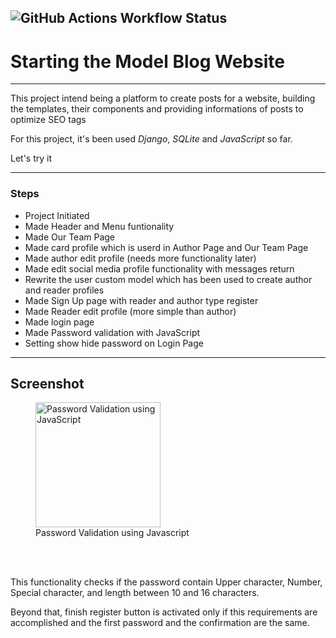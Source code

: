 ![GitHub Actions Workflow Status](https://img.shields.io/github/actions/workflow/status/ju-c-lopes/model-blog-platform/test.yml?branch=platform&event=push&style=flat&label=Actions-Push-Tests)
---

# Starting the Model Blog Website
<hr>

<p>This project intend being a platform to create posts for a website, building the templates, their components and providing informations of posts to optimize SEO tags</p>

<p>For this project, it's been used <em>Django</em>, <em>SQLite</em> and <em>JavaScript</em> so far.</p>

<p>Let's try it</p>

<hr>

### Steps

* Project Initiated
* Made Header and Menu funtionality
* Made Our Team Page
* Made card profile which is userd in Author Page and Our Team Page
* Made author edit profile (needs more functionality later)
* Made edit social media profile functionality with messages return
* Rewrite the user custom model which has been used to create author and reader profiles
* Made Sign Up page with reader and author type register
* Made Reader edit profile (more simple than author)
* Made login page
* Made Password validation with JavaScript
* Setting show hide password on Login Page

<hr>

## Screenshot

<figure>
<img src="./website/static/img/pass-valid.gif" style="width: 200px;" alt="Password Validation using JavaScript" title ="Password Validation using Javascript">
<figcaption>Password Validation using Javascript</figcaption>
</figure><br><br>

<p>This functionality checks if the password contain Upper character, Number, Special character, and length between 10 and 16 characters.</p>
<p>Beyond that, finish register button is activated only if this requirements are accomplished and the first password and the confirmation are the same.</p>

